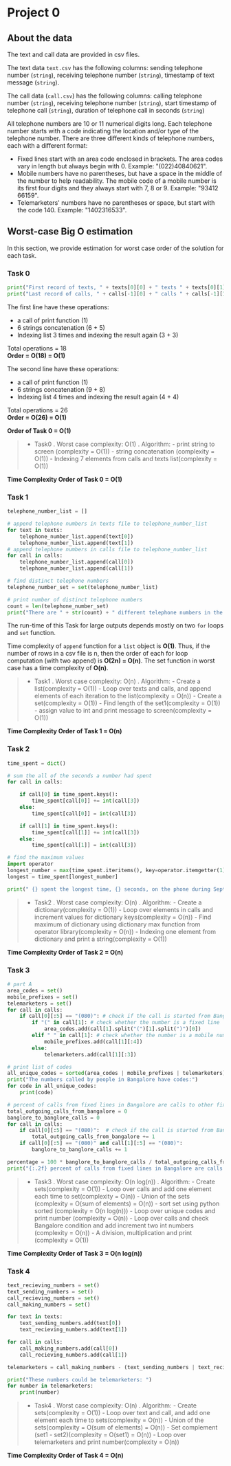# Project 0


## About the data
The text and call data are provided in csv files.

The text data `text.csv` has the following columns: sending telephone number (`string`), receiving telephone number (`string`), timestamp of text message (`string`).

The call data (`call.csv`) has the following columns: calling telephone number (`string`), receiving telephone number (`string`), start timestamp of telephone call (`string`), duration of telephone call in seconds (`string`)

All telephone numbers are 10 or 11 numerical digits long. Each telephone number starts with a code indicating the location and/or type of the telephone number. There are three different kinds of telephone numbers, each with a different format:

- Fixed lines start with an area code enclosed in brackets. The area codes vary in length but always begin with 0. Example: "(022)40840621".
- Mobile numbers have no parentheses, but have a space in the middle of the number to help readability. The mobile code of a mobile number is its first four digits and they always start with 7, 8 or 9. Example: "93412 66159".
- Telemarketers' numbers have no parentheses or space, but start with the code 140. Example: "1402316533".


## Worst-case Big O estimation
In this section, we provide estimation for worst case order of the solution for each task.
### Task 0
```python
print("First record of texts, " + texts[0][0] + " texts " + texts[0][1] + " at time " + texts[0][2] )
print("Last record of calls, " + calls[-1][0] + " calls " + calls[-1][1] + " at time " + calls[-1][2] + ", lasting " + calls[-1][3] + " seconds")

```
The first line have these operations:
- a call of print function  (1)
- 6 strings concatenation (6 + 5)
- Indexing list 3 times and indexing the result again (3 + 3)    

Total operations = 18    
**Order = O(18) = O(1)**

The second line have these operations:
- a call of print function  (1)
- 6 strings concatenation (9 + 8)
- Indexing list 4 times and indexing the result again (4 + 4)    

Total operations = 26    
**Order = O(26) = O(1)**

**Order of Task 0 = O(1)**
>- Task0
      . Worst case complexity: O(1)
      . Algorithm:
            - print string to screen (complexity = O(1))
            - string concatenation (complexity = O(1))
            - Indexing 7 elements from calls and texts list(complexity = O(1))

**Time Complexity Order of Task 0 = O(1)**

### Task 1
```python
telephone_number_list = []

# append telephone numbers in texts file to telephone_number_list
for text in texts:
    telephone_number_list.append(text[0])
    telephone_number_list.append(text[1])
# append telephone numbers in calls file to telephone_number_list
for call in calls:
    telephone_number_list.append(call[0])
    telephone_number_list.append(call[1])

# find distinct telephone numbers
telephone_number_set = set(telephone_number_list)

# print number of distinct telephone numbers
count = len(telephone_number_set)
print("There are " + str(count) + " different telephone numbers in the records.")
```

The run-time of this Task for large outputs depends mostly on two `for` loops and `set` function.

Time complexity of `append` function for a `list` object is **O(1)**. Thus, if the number of rows in a csv file is n, then the order of each for loop computation (with two append) is **O(2n) = O(n)**. The set function in worst case has a time complexity of **O(n)**.

>- Task1
      . Worst case complexity: O(n)
      . Algorithm:
            - Create a list(complexity = O(1))
            - Loop over texts and calls, and append elements of each iteration to the list(complexity = O(n))
            - Create a set(complexity = O(1))
            - Find length of the set1(complexity = O(1))
            - assign value to int and print message to screen(complexity = O(1))

**Time Complexity Order of Task 1 = O(n)**

### Task 2
```python
time_spent = dict()

# sum the all of the seconds a number had spent
for call in calls:

    if call[0] in time_spent.keys():
        time_spent[call[0]] += int(call[3])
    else:
        time_spent[call[0]] = int(call[3])

    if call[1] in time_spent.keys():
        time_spent[call[1]] += int(call[3])
    else:
        time_spent[call[1]] = int(call[3])

# find the maximum values
import operator
longest_number = max(time_spent.iteritems(), key=operator.itemgetter(1))[0]
longest = time_spent[longest_number]

print(" {} spent the longest time, {} seconds, on the phone during September 2016.".format(longest_number, longest))

```
>- Task2
      . Worst case complexity: O(n)
      . Algorithm:
            - Create a dictionary(complexity = O(1))
            - Loop over elements in calls and increment values for dictionary keys(complexity = O(n))
            - Find maximum of dictionary using dictionary max function from operator library(complexity = O(n))
            - Indexing one element from dictionary and print a string(complexity = O(1))

**Time Complexity Order of Task 2 = O(n)**

### Task 3
```python
# part A
area_codes = set()
mobile_prefixes = set()
telemarketers = set()
for call in calls:
    if call[0][:5] == "(080)": # check if the call is started from Bangalore
        if "(" in call[1]: # check whether the number is a fixed line
            area_codes.add(call[1].split("(")[1].split(")")[0])
        elif " " in call[1]: # check whether the number is a mobile number
            mobile_prefixes.add(call[1][:4])
        else:
            telemarketers.add(call[1][:3])

# print list of codes
all_unique_codes = sorted(area_codes | mobile_prefixes | telemarketers)
print("The numbers called by people in Bangalore have codes:")
for code in all_unique_codes:
    print(code)

# percent of calls from fixed lines in Bangalore are calls to other fixed lines in Bangalore.
total_outgoing_calls_from_bangalore = 0
banglore_to_banglore_calls = 0
for call in calls:
    if call[0][:5] == "(080)":  # check if the call is started from Bangalore
        total_outgoing_calls_from_bangalore += 1
    if call[0][:5] == "(080)" and call[1][:5] == "(080)":
        banglore_to_banglore_calls += 1

percentage = 100 * banglore_to_banglore_calls / total_outgoing_calls_from_bangalore
print("{:.2f} percent of calls from fixed lines in Bangalore are calls to other fixed lines in Bangalore.".format(percentage))
```
>- Task3
      . Worst case complexity: O(n log(n))
      . Algorithm:
            - Create sets(complexity = O(1))
            - Loop over calls and add one element each time to set(complexity = O(n))
            - Union of the sets (complexity = O(sum of elements) = O(n))
            - sort set using python sorted (complexity = O(n log(n)))
            - Loop over unique codes and print number (complexity = O(n))
            - Loop over calls and check Bangalore condition and add increment two int numbers (complexity = O(n))
            - A division, multiplication and print (complexity = O(1))

**Time Complexity Order of Task 3 = O(n log(n))**

### Task 4
```python
text_recieving_numbers = set()
text_sending_numbers = set()
call_recieving_numbers = set()
call_making_numbers = set()

for text in texts:
    text_sending_numbers.add(text[0])
    text_recieving_numbers.add(text[1])

for call in calls:
    call_making_numbers.add(call[0])
    call_recieving_numbers.add(call[1])

telemarketers = call_making_numbers - (text_sending_numbers | text_recieving_numbers | call_recieving_numbers)

print("These numbers could be telemarketers: ")
for number in telemarketers:
    print(number)
```
>- Task4
      . Worst case complexity: O(n)
      . Algorithm:
            - Create sets(complexity = O(1))
            - Loop over text and call, and add one element each time to sets(complexity = O(n))
            - Union of the sets(complexity = O(sum of elements) = O(n))
            - Set complement (set1 - set2)(complexity = O(set1) = O(n))
            - Loop over telemarketers and print number(complexity = O(n))

**Time Complexity Order of Task 4 = O(n)**
